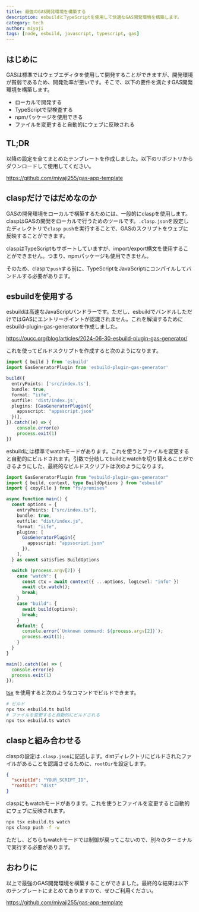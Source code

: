 ```yaml
---
title: 最強のGAS開発環境を構築する
description: esbuildとTypeScriptを使用して快適なGAS開発環境を構築します。
category: tech
author: miyaji
tags: [node, esbuild, javascript, typescript, gas]
---
```


## はじめに

GASは標準ではウェブエディタを使用して開発することができますが、開発環境が貧弱であるため、開発効率が悪いです。そこで、以下の要件を満たすGAS開発環境を構築します。

- ローカルで開発する
- TypeScriptで型検査する
- npmパッケージを使用できる
- ファイルを変更すると自動的にウェブに反映される

## TL;DR

以降の設定を全てまとめたテンプレートを作成しました。以下のリポジトリからダウンロードして使用してください。

https://github.com/miyaji255/gas-app-template

## claspだけではだめなのか

GASの開発環境をローカルで構築するためには、一般的にclaspを使用します。claspはGASの開発をローカルで行うためのツールです。`.clasp.json`を設定したディレクトリで`clasp push`を実行することで、GASのスクリプトをウェブに反映することができます。

claspはTypeScriptもサポートしていますが、import/export構文を使用することができません。つまり、npmパッケージも使用できません。

そのため、claspで`push`する前に、TypeScriptをJavaScriptにコンパイルしてバンドルする必要があります。

## esbuildを使用する

esbuildは高速なJavaScriptバンドラーです。ただし、esbuildでバンドルしただけではGASにエントリーポイントが認識されません。これを解消するためにesbuild-plugin-gas-generatorを作成しました。

https://oucc.org/blog/articles/2024-06-30-esbuild-plugin-gas-generator/

これを使ってビルドスクリプトを作成すると次のようになります。

```ts
import { build } from 'esbuild'
import GasGeneratorPlugin from 'esbuild-plugin-gas-generator'

build({
  entryPoints: ['src/index.ts'],
  bundle: true,
  format: "iife",
  outfile: 'dist/index.js',
  plugins: [GasGeneratorPlugin({
    appsscript: "appsscript.json"
  })],
}).catch((e) => {
    console.error(e)
    process.exit(1)
})
```

esbuildには標準でwatchモードがあります。これを使うとファイルを変更すると自動的にビルドされます。引数で分岐してbuildとwatchを切り替えることができるようにした、最終的なビルドスクリプトは次のようになります。

```ts
import GasGeneratorPlugin from "esbuild-plugin-gas-generator"
import { build, context, type BuildOptions } from "esbuild"
import { copyFile } from "fs/promises"

async function main() {
  const options = {
    entryPoints: ["src/index.ts"],
    bundle: true,
    outfile: "dist/index.js",
    format: "iife",
    plugins: [
      GasGeneratorPlugin({
        appsscript: "appsscript.json"
      }),
    ],
  } as const satisfies BuildOptions

  switch (process.argv[2]) {
    case "watch": {
      const ctx = await context({ ...options, logLevel: "info" })
      await ctx.watch();
      break;
    }
    case "build": {
      await build(options);
      break;
    }
    default: {
      console.error(`Unknown command: ${process.argv[2]}`);
      process.exit(1);
    }
  }
}

main().catch((e) => {
  console.error(e)
  process.exit(1)
});
```

[tsx](https://github.com/privatenumber/tsx) を使用すると次のようなコマンドでビルドできます。

```sh
# ビルド
npx tsx esbuild.ts build
# ファイルを変更すると自動的にビルドされる
npx tsx esbuild.ts watch
```

## claspと組み合わせる

claspの設定は`.clasp.json`に記述します。distディレクトリにビルドされたファイルがあることを認識させるために、`rootDir`を設定します。

```json
{
  "scriptId": "YOUR_SCRIPT_ID",
  "rootDir": "dist"
}
```

claspにもwatchモードがあります。これを使うとファイルを変更すると自動的にウェブに反映されます。

```sh
npx tsx esbuild.ts watch
npx clasp push -f -w
```

ただし、どちらもwatchモードでは制御が戻ってこないので、別々のターミナルで実行する必要があります。

## おわりに

以上で最強のGAS開発環境を構築することができました。最終的な結果は以下のテンプレートにまとめてありますので、ぜひご利用ください。

https://github.com/miyaji255/gas-app-template
